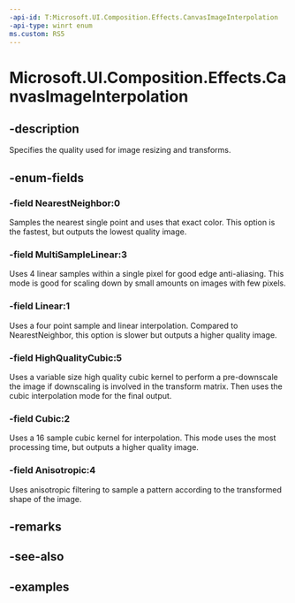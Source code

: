 ```yaml
---
-api-id: T:Microsoft.UI.Composition.Effects.CanvasImageInterpolation
-api-type: winrt enum
ms.custom: RS5
---
```


<!-- Enumeration syntax.
public enum CanvasImageInterpolation : int 
-->

# Microsoft.UI.Composition.Effects.CanvasImageInterpolation

## -description
Specifies the quality used for image resizing and transforms.

## -enum-fields
### -field NearestNeighbor:0
Samples the nearest single point and uses that exact color. This option is the fastest, but outputs the lowest quality image.

### -field MultiSampleLinear:3
Uses 4 linear samples within a single pixel for good edge anti-aliasing. This mode is good for scaling down by small amounts on images with few pixels.

### -field Linear:1
Uses a four point sample and linear interpolation. Compared to NearestNeighbor, this option is slower but outputs a higher quality image.

### -field HighQualityCubic:5
Uses a variable size high quality cubic kernel to perform a pre-downscale the image if downscaling is involved in the transform matrix. Then uses the cubic interpolation mode for the final output.

### -field Cubic:2
Uses a 16 sample cubic kernel for interpolation. This mode uses the most processing time, but outputs a higher quality image.

### -field Anisotropic:4
Uses anisotropic filtering to sample a pattern according to the transformed shape of the image.

## -remarks

## -see-also

## -examples

